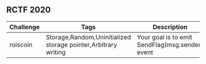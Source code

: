 ## RCTF 2020

| Challenge | Tags                                                         | Description                                     |
| --------- | ------------------------------------------------------------ | ----------------------------------------------- |
| roiscoin  | Storage,Random,Uninitialized storage pointer,Arbitrary writing | Your goal is to emit SendFlag(msg.sender) event |